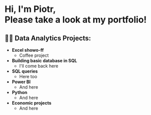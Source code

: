 <h1>Hi, I'm Piotr, <br/>Please take a look at my portfolio!</h1>

<h2>👨‍💻 Data Analytics Projects:</h2>

- <b>Excel showo-ff</b>
  - Coffee project
- <b>Building basic database in SQL</b>
  - I'll come back here</b></i>
- <b>SQL queries</b>
  - Here too
- <b>Power BI</b>
  - And here
- <b>Python</b>
  - And here
- <b>Economic projects</b>
  - And here

